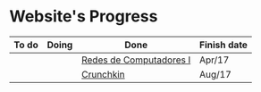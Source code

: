 # Website's Progress

| To do          | Doing                          | Done          | Finish date |
|------------------|--------------------------------------|----------------------|-------------|
|                |                                | [Redes de Computadores I](https://murilobauerc.github.io/my-own-projects/redes/)  | Apr/17
|                |                                | [Crunchkin](https://murilobauerc.github.io/my-own-projects/crunchkin/)               |          Aug/17
